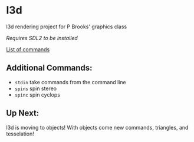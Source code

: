 l3d
=======

l3d rendering project for P Brooks' graphics class

*Requires SDL2 to be installed*

[List of commands](http://69.55.54.194/pbrooks/spring2014/materials/graphics/3d_transformation_commands.htm)
## Additional Commands:
- `stdin` take commands from the command line
- `spins` spin stereo
- `spinc` spin cyclops

## Up Next:
l3d is moving to objects! With objects come new commands, triangles, and tesselation!
